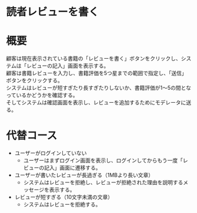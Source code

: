 # 読者レビューを書く

# 概要

顧客は現在表示されている書籍の「レビューを書く」ボタンをクリックし、システムは「レビューの記入」画面を表示する。  
顧客は書籍レビューを入力し、書籍評価を5つ星までの範囲で指定し、「送信」ボタンをクリックする。  
システムはレビューが短すぎたり長すぎたりしないか、書籍評価が1～5の間となっているかどうかを確認する。  
そしてシステムは確認画面を表示し、レビューを追加するためにモデレータに送る。

# 代替コース

- ユーザーがログインしていない
  - ユーザーはまずログイン画面を表示し、ログインしてからもう一度「レビューの記入」画面に遷移する。
- ユーザーが書いたレビューが長過ぎる（1MBより長い文章）
  - システムはレビューを拒絶し、レビューが拒絶された理由を説明するメッセージを表示する。
- レビューが短すぎる（10文字未満の文章）
  - システムはレビューを拒絶する。

